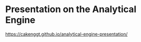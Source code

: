 # Presentation on the Analytical Engine

https://cakenggt.github.io/analytical-engine-presentation/
